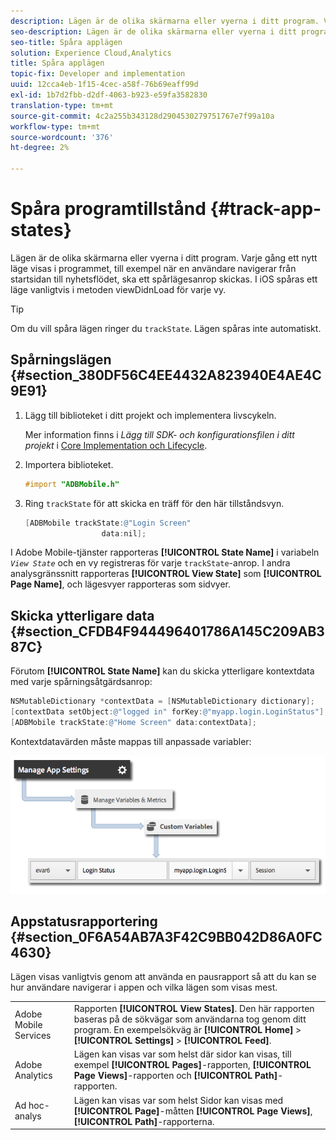 ```yaml
---
description: Lägen är de olika skärmarna eller vyerna i ditt program. Varje gång ett nytt läge visas i programmet, till exempel när en användare navigerar från startsidan till nyhetsflödet, ska ett spårlägesanrop skickas. I iOS spåras ett läge vanligtvis i metoden viewDidnLoad för varje vy.
seo-description: Lägen är de olika skärmarna eller vyerna i ditt program. Varje gång ett nytt läge visas i programmet, till exempel när en användare navigerar från startsidan till nyhetsflödet, ska ett spårlägesanrop skickas. I iOS spåras ett läge vanligtvis i metoden viewDidnLoad för varje vy.
seo-title: Spåra applägen
solution: Experience Cloud,Analytics
title: Spåra applägen
topic-fix: Developer and implementation
uuid: 12cca4eb-1f15-4cec-a58f-76b69eaff99d
exl-id: 1b7d2fbb-d2df-4063-b923-e59fa3582830
translation-type: tm+mt
source-git-commit: 4c2a255b343128d2904530279751767e7f99a10a
workflow-type: tm+mt
source-wordcount: '376'
ht-degree: 2%

---
```


# Spåra programtillstånd {#track-app-states}

Lägen är de olika skärmarna eller vyerna i ditt program. Varje gång ett nytt läge visas i programmet, till exempel när en användare navigerar från startsidan till nyhetsflödet, ska ett spårlägesanrop skickas. I iOS spåras ett läge vanligtvis i metoden viewDidnLoad för varje vy.

>[!TIP]
>
>Om du vill spåra lägen ringer du `trackState`. Lägen spåras inte automatiskt.

## Spårningslägen {#section_380DF56C4EE4432A823940E4AE4C9E91}

1. Lägg till biblioteket i ditt projekt och implementera livscykeln.

   Mer information finns i *Lägg till SDK- och konfigurationsfilen i ditt projekt* i [Core Implementation och Lifecycle](/help/ios/getting-started/dev-qs.md).
1. Importera biblioteket.

   ```objective-c
   #import "ADBMobile.h"
   ```

1. Ring `trackState` för att skicka en träff för den här tillståndsvyn.

   ```objective-c
   [ADBMobile trackState:@"Login Screen"  
                    data:nil];
   ```

I Adobe Mobile-tjänster rapporteras **[!UICONTROL State Name]** i variabeln *`View State`* och en vy registreras för varje `trackState`-anrop. I andra analysgränssnitt rapporteras **[!UICONTROL View State]** som **[!UICONTROL Page Name]**, och lägesvyer rapporteras som sidvyer.

## Skicka ytterligare data {#section_CFDB4F944496401786A145C209AB387C}

Förutom **[!UICONTROL State Name]** kan du skicka ytterligare kontextdata med varje spårningsåtgärdsanrop:

```objective-c
NSMutableDictionary *contextData = [NSMutableDictionary dictionary]; 
[contextData setObject:@"logged in" forKey:@"myapp.login.LoginStatus"]; 
[ADBMobile trackState:@"Home Screen" data:contextData];
```

Kontextdatavärden måste mappas till anpassade variabler:

![](assets/map-variable-context-state.png)

## Appstatusrapportering {#section_0F6A54AB7A3F42C9BB042D86A0FC4630}

Lägen visas vanligtvis genom att använda en pausrapport så att du kan se hur användare navigerar i appen och vilka lägen som visas mest.

|  |  |
|--- |--- |
| Adobe Mobile Services | Rapporten **[!UICONTROL View States]**. Den här rapporten baseras på de sökvägar som användarna tog genom ditt program. En exempelsökväg är **[!UICONTROL Home]** > **[!UICONTROL Settings]** > **[!UICONTROL Feed]**. |
| Adobe Analytics | Lägen kan visas var som helst där sidor kan visas, till exempel **[!UICONTROL Pages]**-rapporten, **[!UICONTROL Page Views]**-rapporten och **[!UICONTROL Path]**-rapporten. |
| Ad hoc-analys | Lägen kan visas var som helst Sidor kan visas med **[!UICONTROL Page]**-måtten **[!UICONTROL Page Views]**, **[!UICONTROL Path]**-rapporterna. |
